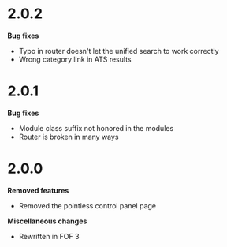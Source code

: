 # 2.0.2

**Bug fixes**

* Typo in router doesn't let the unified search to work correctly
* Wrong category link in ATS results

# 2.0.1

**Bug fixes**

* Module class suffix not honored in the modules
* Router is broken in many ways

# 2.0.0

**Removed features**

* Removed the pointless control panel page

**Miscellaneous changes**

* Rewritten in FOF 3
